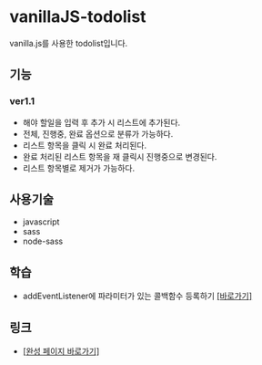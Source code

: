 # vanillaJS-todolist
vanilla.js를 사용한 todolist입니다.

## 기능
### ver1.1
* 해야 할일을 입력 후 추가 시 리스트에 추가된다.
* 전체, 진행중, 완료 옵션으로 분류가 가능하다.
* 리스트 항목을 클릭 시 완료 처리된다.
* 완료 처리된 리스트 항목을 재 클릭시 진행중으로 변경된다.
* 리스트 항목별로 제거가 가능하다.


## 사용기술
* javascript
* sass
* node-sass

## 학습
* addEventListener에 파라미터가 있는 콜백함수 등록하기 [[바로가기]](https://kim-geonsik.notion.site/addEventListener-32d265ae4a594d0ab2bdb7e0f0f330ef)

## 링크
* [[완성 페이지 바로가기]](https://geonsik-kim.github.io/vanillaJS-todolist/)
